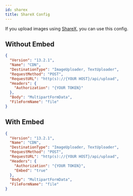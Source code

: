 ```yaml
---
id: sharex
title: ShareX Config
---
```


If you upload images using [ShareX](https://getsharex.com), you can use this config.

## Without Embed
```json title="uploader.sxcu"
{
  "Version": "13.2.1",
  "Name": "CDN",
  "DestinationType": "ImageUploader, TextUploader",
  "RequestMethod": "POST",
  "RequestURL": "http(s)://{YOUR HOST}/api/upload",
  "Headers": {
    "Authorization": "{YOUR TOKEN}"
  },
  "Body": "MultipartFormData",
  "FileFormName": "file"
}
```

## With Embed
```json title="uploader_with_embed.sxcu"
{
  "Version": "13.2.1",
  "Name": "CDN",
  "DestinationType": "ImageUploader, TextUploader",
  "RequestMethod": "POST",
  "RequestURL": "http(s)://{YOUR HOST}/api/upload",
  "Headers": {
    "Authorization": "{YOUR TOKEN}",
    "Embed": "true"
  },
  "Body": "MultipartFormData",
  "FileFormName": "file"
}
```